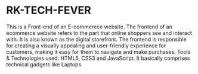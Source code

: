 # RK-TECH-FEVER

This is a Front-end of an E-commerece website.
The frontend of an ecommerce website refers to the part that online shoppers see and interact with. It is also known as the digital storefront. The frontend is responsible for creating a visually appealing and user-friendly experience for customers, making it easy for them to navigate and make purchases.
Tools & Technologies used: HTML5, CSS3 and JavaScript.
It basically comprises technical gadgets like Laptops
